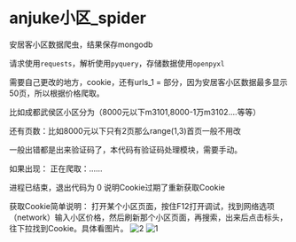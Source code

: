 # anjuke小区_spider
安居客小区数据爬虫，结果保存mongodb

请求使用`requests`，解析使用`pyquery`，存储数据使用`openpyxl`

需要自己更改的地方，cookie，还有urls_1 = 部分，因为安居客小区数据最多显示50页，所以根据价格爬取。

比如成都武侯区小区分为（8000元以下m3101,8000-1万m3102....等等）

还有页数：比如8000元以下只有2页那么range(1,3)首页一般不用改

一般出错都是出来验证码了，本代码有验证码处理模块，需要手动。

如果出现：
正在爬取：......

进程已结束，退出代码为 0
说明Cookie过期了重新获取Cookie

获取Cookie简单说明：
打开某个小区页面，按住F12打开调试，找到网络选项（network）输入小区价格，然后刷新那个小区页面，再搜索，出来后点击标头，往下拉找到Cookie。具体看图片。
![2](https://github.com/HSDyz/2024Anjuke-xiaoqu--Python/assets/80035767/f354d461-d37d-4295-96dd-8e5a9a7cc18b)
![1](https://github.com/HSDyz/2024Anjuke-xiaoqu--Python/assets/80035767/89470a47-d481-42a0-9511-883a36ee00b4)




